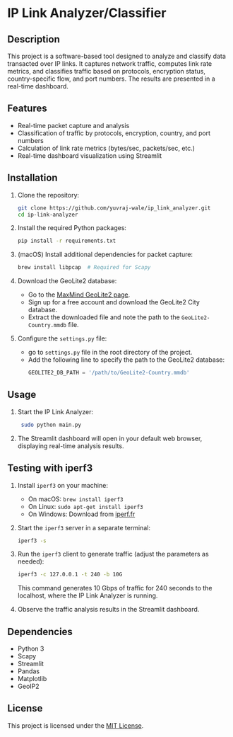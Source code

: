 # IP Link Analyzer/Classifier

## Description
This project is a software-based tool designed to analyze and classify data transacted over IP links. It captures network traffic, computes link rate metrics, and classifies traffic based on protocols, encryption status, country-specific flow, and port numbers. The results are presented in a real-time dashboard.

## Features
- Real-time packet capture and analysis
- Classification of traffic by protocols, encryption, country, and port numbers
- Calculation of link rate metrics (bytes/sec, packets/sec, etc.)
- Real-time dashboard visualization using Streamlit

## Installation

1. Clone the repository:
   ```bash
   git clone https://github.com/yuvraj-wale/ip_link_analyzer.git
   cd ip-link-analyzer
   ```

2. Install the required Python packages:
   ```bash
   pip install -r requirements.txt
   ```

3. (macOS) Install additional dependencies for packet capture:
   ```bash
   brew install libpcap  # Required for Scapy
   ```

4. Download the GeoLite2 database:
   - Go to the [MaxMind GeoLite2 page](https://dev.maxmind.com/geoip/geoip2/geolite2/).
   - Sign up for a free account and download the GeoLite2 City database.
   - Extract the downloaded file and note the path to the `GeoLite2-Country.mmdb` file.

5. Configure the `settings.py` file:
   - go to `settings.py` file in the root directory of the project.
   - Add the following line to specify the path to the GeoLite2 database:
     ```python
     GEOLITE2_DB_PATH = '/path/to/GeoLite2-Country.mmdb'
     ```

## Usage

1. Start the IP Link Analyzer:
   ```bash
    sudo python main.py
   ```

2. The Streamlit dashboard will open in your default web browser, displaying real-time analysis results.

## Testing with iperf3

1. Install `iperf3` on your machine:
   - On macOS: `brew install iperf3`
   - On Linux: `sudo apt-get install iperf3`
   - On Windows: Download from [iperf.fr](https://iperf.fr/iperf-download.php)

2. Start the `iperf3` server in a separate terminal:
   ```bash
   iperf3 -s
   ```

3. Run the `iperf3` client to generate traffic (adjust the parameters as needed):
   ```bash
   iperf3 -c 127.0.0.1 -t 240 -b 10G
   ```
   This command generates 10 Gbps of traffic for 240 seconds to the localhost, where the IP Link Analyzer is running.

4. Observe the traffic analysis results in the Streamlit dashboard.

## Dependencies
- Python 3
- Scapy
- Streamlit
- Pandas
- Matplotlib
- GeoIP2

## License
This project is licensed under the [MIT License](LICENSE).
